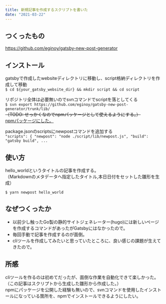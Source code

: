 ```yaml
---
title: 新規記事を作成するスクリプトを書いた
date: "2021-03-22"
---
```

## つくったもの
https://github.com/eginoy/gatsby-new-post-generator

## インストール
gatsbyで作成したwebsiteディレクトリに移動し、script格納ディレクトリを作成して移動  
`$ cd ${your_gatsby_website_dir} && mkdir script && cd script`  

リポジトリ全体は必要無いのでsvnコマンドでscriptを落としてくる  
`$ svn export https://github.com/eginoy/gatsby-new-post-generator/trunk/lib/`  
~~（TODO: せっかくなのでnpmパッケージとして使えるようにする。）~~  
[npmパッケージにした。](https://eginoy.github.io/%E5%88%9D%E3%82%81%E3%81%A6npm%E3%83%91%E3%83%83%E3%82%B1%E3%83%BC%E3%82%B8%E3%82%92%E5%85%AC%E9%96%8B%E3%81%97%E3%81%9F/)

package.jsonのscriptsにnewpostコマンドを追加する  
`"scripts": { "newpost": "node ./script/lib/newpost.js", "build": "gatsby build", ...`

## 使い方
hello_worldというタイトルの記事を作成する。  
（Markdownのメタデータへ指定したタイトル,本日日付をセットした雛形を生成）  

`$ yarn newpost hello_world`

## なぜつくったか
 - 以前少し触ったGo製の静的サイトジェネレーター(hugo)には新しいページを作成するコマンドがあったがGatsbyにはなかったので。  
 - 毎回手動で記事を作成するのが面倒。  
 - cliツールを作成してみたいと思っていたところに、良い感じの課題が生えてきたので。  

## 所感
cliツールを作るのは初めてだったが、面倒な作業を自動化できて楽しかった。  
（この記事はスクリプトから生成した雛形から作成した。）  
npmにパッケージを公開した経験も無いので、svnコマンドを使用したインストールになっている箇所を、npmでインストールできるようにしたい。
